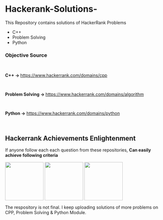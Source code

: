 # Hackerank-Solutions-
This Repository contains solutions of HackerRank Problems
- C++
- Problem Solving
- Python

### Objective Source 
<br>

<b> C++  -> </b> https://www.hackerrank.com/domains/cpp

<br>

<b> Problem Solving -> </b> https://www.hackerrank.com/domains/algorithm

<br>

<b> Python -></b> https://www.hackerrank.com/domains/python


<br>

## Hackerrank Achievements Enlightenment
If anyone follow each each question from these repositories, <b> Can easily achieve following criteria</b>

<img align =center src="https://pbs.twimg.com/media/EGUK3Y6X0AIhxKM?format=jpg&name=medium" height=125px> <img align =center src="https://pbs.twimg.com/media/EGULBzJXkAAuQ38?format=jpg&name=medium" height=125px> <img align =center src="https://pbs.twimg.com/media/EPY0YNgX4AEAprb?format=jpg&name=900x900" height=125px>
<!-- <img alt="Strength Diverse" height ="100" src="https://pbs.twimg.com/media/EGULBzJXkAAuQ38?format=jpg&name=medium" > -->


The respository is not final. I keep uploading solutions of more problems on CPP, Problem Solving & Python Module.


